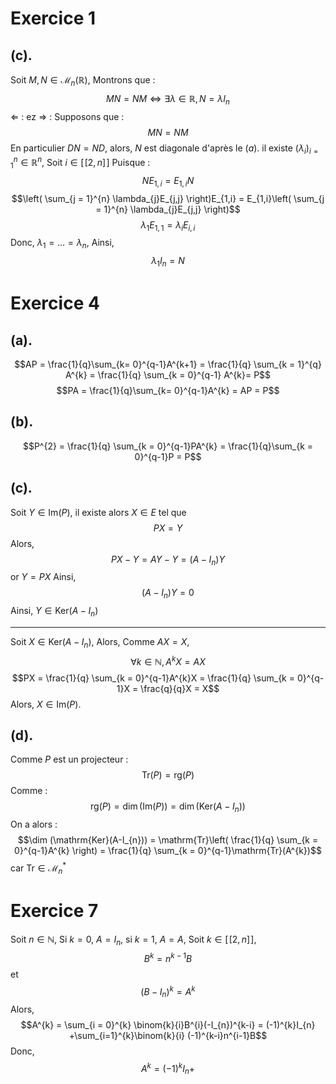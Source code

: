 # Exercice 1
## (c). 
Soit $M, N \in \mathcal{M}_{n}(\mathbb{R})$, 
Montrons que : 
$$MN = NM \Leftrightarrow \exists \lambda \in \mathbb{R}, N = \lambda I_{n}$$
$\Leftarrow$ : ez
$\Rightarrow$ : 
Supposons que : 
$$MN = NM$$
En particulier $DN = ND$, alors, $N$ est diagonale d'après le $(a)$. 
il existe $(\lambda_{i})_{i = 1}^{n} \in \mathbb{R}^{n}$, 
Soit $i \in [\![2,n]\!]$
Puisque : 
$$NE_{1, i} = E_{1, i}N$$
$$\left( \sum_{j = 1}^{n} \lambda_{j}E_{j,j} \right)E_{1,i} = E_{1,i}\left( \sum_{j = 1}^{n} \lambda_{j}E_{j,j} \right)$$
$$\lambda_{1} E_{1, 1} = \lambda_{i}E_{i, i}$$
Donc, $\lambda_{1} = \dots = \lambda_{n}$, 
Ainsi, 
$$\lambda_{1} I_{n} = N$$

# Exercice 4
## (a).
$$AP = \frac{1}{q}\sum_{k= 0}^{q-1}A^{k+1} = \frac{1}{q} \sum_{k = 1}^{q} A^{k} = \frac{1}{q} \sum_{k = 0}^{q-1} A^{k}= P$$
$$PA =  \frac{1}{q}\sum_{k= 0}^{q-1}A^{k}  = AP = P$$

## (b).
$$P^{2} = \frac{1}{q} \sum_{k = 0}^{q-1}PA^{k} = \frac{1}{q}\sum_{k = 0}^{q-1}P = P$$

## (c).
Soit $Y \in \mathrm{Im}(P)$, il existe alors $X \in E$ tel que 
$$PX = Y$$
Alors, 
$$PX-Y = AY-Y = (A-I_{n})Y$$
or $Y = PX$
Ainsi, 
$$(A-I_{n})Y = 0$$
Ainsi, $Y \in \mathrm{Ker}(A-I_{n})$
___
Soit $X \in \mathrm{Ker}(A - I_{n})$, 
Alors, 
Comme $AX = X$, 
$$\forall k \in \mathbb{N}, A^{k}X = AX$$
$$PX = \frac{1}{q} \sum_{k = 0}^{q-1}A^{k}X = \frac{1}{q} \sum_{k = 0}^{q-1}X = \frac{q}{q}X = X$$
Alors, $X \in \mathrm{Im}(P)$.

## (d).
Comme $P$ est un projecteur : 
$$\mathrm{Tr}(P) = \mathrm{rg} (P)$$
Comme : 
$$\mathrm{rg}(P) = \dim (\mathrm{Im}(P)) = \dim (\mathrm{Ker}(A-I_{n}))$$
On a alors : 
$$\dim (\mathrm{Ker}(A-I_{n})) = \mathrm{Tr}\left( \frac{1}{q} \sum_{k = 0}^{q-1}A^{k} \right) = \frac{1}{q} \sum_{k = 0}^{q-1}\mathrm{Tr}(A^{k})$$
car $\mathrm{Tr} \in \mathcal{M}_{n}^{*}$

# Exercice 7
Soit $n \in \mathbb{N}$, 
Si $k = 0$, $A = I_{n}$, si $k = 1$, $A = A$, 
Soit $k \in [\![2, n]\!]$, 
$$B^{k} = n^{k-1}B$$
et 
$$(B - I_{n})^{k}= A^{k} $$
Alors, 
$$A^{k} = \sum_{i = 0}^{k} \binom{k}{i}B^{i}(-I_{n})^{k-i} = (-1)^{k}I_{n} +\sum_{i=1}^{k}\binom{k}{i} (-1)^{k-i}n^{i-1}B$$
Donc, 
$$A^{k} = (-1)^{k}I_{n} + $$